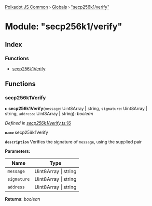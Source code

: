 [Polkadot JS Common](../README.md) › [Globals](../globals.md) › ["secp256k1/verify"](_secp256k1_verify_.md)

# Module: "secp256k1/verify"

## Index

### Functions

* [secp256k1Verify](_secp256k1_verify_.md#secp256k1verify)

## Functions

###  secp256k1Verify

▸ **secp256k1Verify**(`message`: Uint8Array | string, `signature`: Uint8Array | string, `address`: Uint8Array | string): *boolean*

*Defined in [secp256k1/verify.ts:16](https://github.com/polkadot-js/common/blob/f76a4a98/packages/util-crypto/src/secp256k1/verify.ts#L16)*

**`name`** secp256k1Verify

**`description`** Verifies the signature of `message`, using the supplied pair

**Parameters:**

Name | Type |
------ | ------ |
`message` | Uint8Array &#124; string |
`signature` | Uint8Array &#124; string |
`address` | Uint8Array &#124; string |

**Returns:** *boolean*
